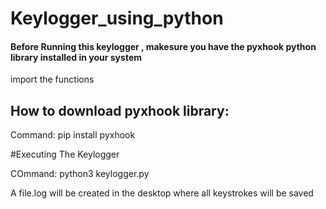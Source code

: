 # Keylogger_using_python

#### Before Running this keylogger , makesure you have the pyxhook python library installed in your system

import the functions
## How to download pyxhook  library:

Command: pip install pyxhook

#Executing The Keylogger

COmmand: python3 keylogger.py

A file.log will be created in the desktop where all keystrokes will be saved
